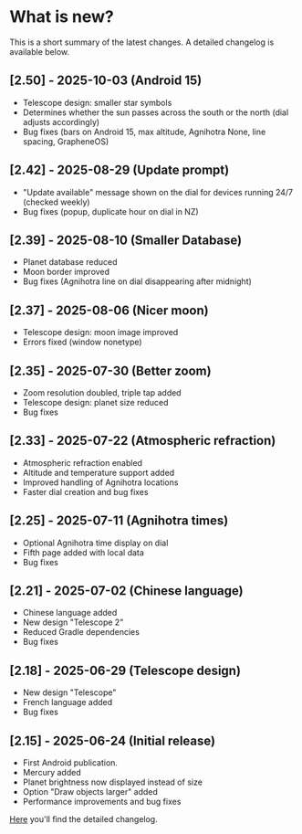 # What is new?
This is a short summary of the latest changes. A detailed changelog is available below.

## [2.50] - 2025-10-03 (Android 15) 
- Telescope design: smaller star symbols 
- Determines whether the sun passes across the south or the north (dial adjusts accordingly)
- Bug fixes (bars on Android 15, max altitude, Agnihotra None, line spacing, GrapheneOS)

## [2.42] - 2025-08-29 (Update prompt) 

- "Update available" message shown on the dial for devices running 24/7 (checked weekly)
- Bug fixes (popup, duplicate hour on dial in NZ)
  
## [2.39] - 2025-08-10 (Smaller Database) 

- Planet database reduced 
- Moon border improved
- Bug fixes (Agnihotra line on dial disappearing after midnight)

## [2.37] - 2025-08-06 (Nicer moon)

- Telescope design: moon image improved
- Errors fixed (window nonetype)

## [2.35] - 2025-07-30 (Better zoom)

- Zoom resolution doubled, triple tap added
- Telescope design: planet size reduced
- Bug fixes

## [2.33] - 2025-07-22 (Atmospheric refraction)

- Atmospheric refraction enabled
- Altitude and temperature support added
- Improved handling of Agnihotra locations
- Faster dial creation and bug fixes

## [2.25] - 2025-07-11 (Agnihotra times)

- Optional Agnihotra time display on dial
- Fifth page added with local data
- Bug fixes

## [2.21] - 2025-07-02 (Chinese language)

- Chinese language added
- New design "Telescope 2"
- Reduced Gradle dependencies
- Bug fixes
  
## [2.18] - 2025-06-29 (Telescope design)

- New design "Telescope"
- French language added
- Bug fixes

## [2.15] - 2025-06-24 (Initial release)

- First Android publication.
- Mercury added
- Planet brightness now displayed instead of size
- Option "Draw objects larger" added
- Performance improvements and bug fixes

[Here](./CHANGELOG.md) you'll find the detailed changelog.

